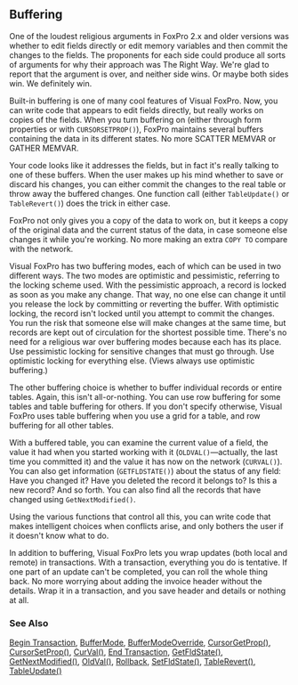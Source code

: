 ## Buffering

One of the loudest religious arguments in FoxPro 2.x and older versions was whether to edit fields directly or edit memory variables and then commit the changes to the fields. The proponents for each side could produce all sorts of arguments for why their approach was The Right Way. We're glad to report that the argument is over, and neither side wins. Or maybe both sides win. We definitely win.

Built-in buffering is one of many cool features of Visual FoxPro. Now, you can write code that appears to edit fields directly, but really works on copies of the fields. When you turn buffering on (either through form properties or with `CURSORSETPROP()`), FoxPro maintains several buffers containing the data in its different states. No more SCATTER MEMVAR or GATHER MEMVAR.

Your code looks like it addresses the fields, but in fact it's really talking to one of these buffers. When the user makes up his mind whether to save or discard his changes, you can either commit the changes to the real table or throw away the buffered changes. One function call (either `TableUpdate()` or `TableRevert()`) does the trick in either case.

FoxPro not only gives you a copy of the data to work on, but it keeps a copy of the original data and the current status of the data, in case someone else changes it while you're working. No more making an extra `COPY TO` compare with the network.

Visual FoxPro has two buffering modes, each of which can be used in two different ways. The two modes are optimistic and pessimistic, referring to the locking scheme used. With the pessimistic approach, a record is locked as soon as you make any change. That way, no one else can change it until you release the lock by committing or reverting the buffer. With optimistic locking, the record isn't locked until you attempt to commit the changes. You run the risk that someone else will make changes at the same time, but records are kept out of circulation for the shortest possible time. There's no need for a religious war over buffering modes because each has its place. Use pessimistic locking for sensitive changes that must go through. Use optimistic locking for everything else. (Views always use optimistic buffering.)

The other buffering choice is whether to buffer individual records or entire tables. Again, this isn't all-or-nothing. You can use row buffering for some tables and table buffering for others. If you don't specify otherwise, Visual FoxPro uses table buffering when you use a grid for a table, and row buffering for all other tables.

With a buffered table, you can examine the current value of a field, the value it had when you started working with it (`OLDVAL()`&mdash;actually, the last time you committed it) and the value it has now on the network (`CURVAL()`). You can also get information (`GETFLDSTATE()`) about the status of any field: Have you changed it? Have you deleted the record it belongs to? Is this a new record? And so forth. You can also find all the records that have changed using `GetNextModified()`. 

Using the various functions that control all this, you can write code that makes intelligent choices when conflicts arise, and only bothers the user if it doesn't know what to do.

In addition to buffering, Visual FoxPro lets you wrap updates (both local and remote) in transactions. With a transaction, everything you do is tentative. If one part of an update can't be completed, you can roll the whole thing back. No more worrying about adding the invoice header without the details. Wrap it in a transaction, and you save header and details or nothing at all.

### See Also

[Begin Transaction](s4g336.md), [BufferMode](s4g338.md), [BufferModeOverride](s4g338.md), [CursorGetProp()](s4g348.md), [CursorSetProp()](s4g348.md), [CurVal()](s4g349.md), [End Transaction](s4g336.md), [GetFldState()](s4g395.md), [GetNextModified()](s4g502.md), [OldVal()](s4g349.md), [Rollback](s4g336.md), [SetFldState()](s4g395.md), [TableRevert()](s4g407.md), [TableUpdate()](s4g407.md)